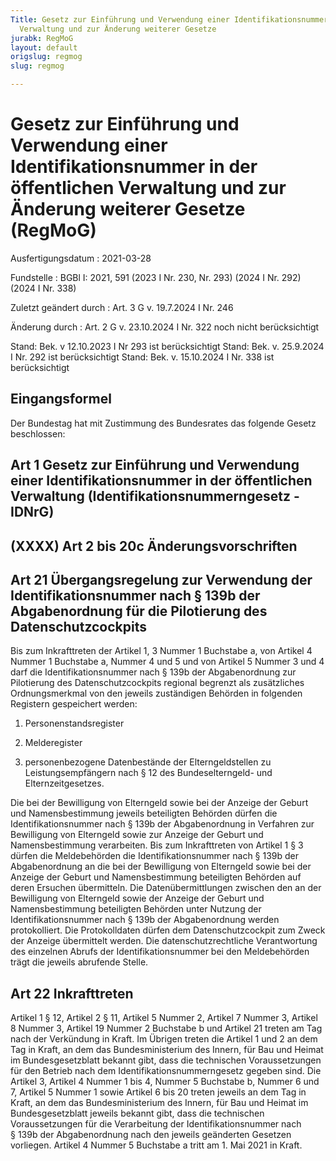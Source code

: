 ```yaml
---
Title: Gesetz zur Einführung und Verwendung einer Identifikationsnummer in der öffentlichen
  Verwaltung und zur Änderung weiterer Gesetze
jurabk: RegMoG
layout: default
origslug: regmog
slug: regmog

---
```


# Gesetz zur Einführung und Verwendung einer Identifikationsnummer in der öffentlichen Verwaltung und zur Änderung weiterer Gesetze (RegMoG)

Ausfertigungsdatum
:   2021-03-28

Fundstelle
:   BGBl I: 2021, 591 (2023 I Nr. 230, Nr. 293) (2024 I Nr. 292) (2024 I Nr. 338)

Zuletzt geändert durch
:   Art. 3 G v. 19.7.2024 I Nr. 246

Änderung durch
:   Art. 2 G v. 23.10.2024 I Nr. 322 noch nicht berücksichtigt

Stand: Bek. v 12.10.2023 I Nr 293 ist berücksichtigt
Stand: Bek. v. 25.9.2024 I Nr. 292 ist berücksichtigt
Stand: Bek. v. 15.10.2024 I Nr. 338 ist berücksichtigt

## Eingangsformel

Der Bundestag hat mit Zustimmung des Bundesrates das folgende Gesetz beschlossen:


## Art 1 Gesetz zur Einführung und Verwendung einer Identifikationsnummer in der öffentlichen Verwaltung (Identifikationsnummerngesetz - IDNrG)


## (XXXX) Art 2 bis 20c Änderungsvorschriften



## Art 21 Übergangsregelung zur Verwendung der Identifikationsnummer nach § 139b der Abgabenordnung für die Pilotierung des Datenschutzcockpits

Bis zum Inkrafttreten der Artikel 1, 3 Nummer 1 Buchstabe a, von Artikel 4 Nummer 1 Buchstabe a, Nummer 4 und 5 und von Artikel 5 Nummer 3 und 4 darf die Identifikationsnummer nach § 139b der Abgabenordnung zur Pilotierung des Datenschutzcockpits regional begrenzt als zusätzliches Ordnungsmerkmal von den jeweils zuständigen Behörden in folgenden Registern gespeichert werden:

1.  Personenstandsregister


2.  Melderegister


3.  personenbezogene Datenbestände der Elterngeldstellen zu Leistungsempfängern nach § 12 des Bundeselterngeld- und Elternzeitgesetzes.



Die bei der Bewilligung von Elterngeld sowie bei der Anzeige der Geburt und Namensbestimmung jeweils beteiligten Behörden dürfen die Identifikationsnummer nach § 139b der Abgabenordnung in Verfahren zur Bewilligung von Elterngeld sowie zur Anzeige der Geburt und Namensbestimmung verarbeiten. Bis zum Inkrafttreten von Artikel 1 § 3 dürfen die Meldebehörden die Identifikationsnummer nach § 139b der Abgabenordnung an die bei der Bewilligung von Elterngeld sowie bei der Anzeige der Geburt und Namensbestimmung beteiligten Behörden auf deren Ersuchen übermitteln. Die Datenübermittlungen zwischen den an der Bewilligung von Elterngeld sowie der Anzeige der Geburt und Namensbestimmung beteiligten Behörden unter Nutzung der Identifikationsnummer nach § 139b der Abgabenordnung werden protokolliert. Die Protokolldaten dürfen dem Datenschutzcockpit zum Zweck der Anzeige übermittelt werden. Die datenschutzrechtliche Verantwortung des einzelnen Abrufs der Identifikationsnummer bei den Meldebehörden trägt die jeweils abrufende Stelle.


## Art 22 Inkrafttreten

Artikel 1 § 12, Artikel 2 § 11, Artikel 5 Nummer 2, Artikel 7 Nummer 3, Artikel 8 Nummer 3, Artikel 19 Nummer 2 Buchstabe b und Artikel 21 treten am Tag nach der Verkündung in Kraft. Im Übrigen treten die Artikel 1 und 2 an dem Tag in Kraft, an dem das Bundesministerium des Innern, für Bau und Heimat im Bundesgesetzblatt bekannt gibt, dass die technischen Voraussetzungen für den Betrieb nach dem Identifikationsnummerngesetz gegeben sind. Die Artikel 3, Artikel 4 Nummer 1 bis 4, Nummer 5 Buchstabe b, Nummer 6 und 7, Artikel 5 Nummer 1 sowie Artikel 6 bis 20 treten jeweils an dem Tag in Kraft, an dem das Bundesministerium des Innern, für Bau und Heimat im Bundesgesetzblatt jeweils bekannt gibt, dass die technischen Voraussetzungen für die Verarbeitung der Identifikationsnummer nach § 139b der Abgabenordnung nach den jeweils geänderten Gesetzen vorliegen. Artikel 4 Nummer 5 Buchstabe a tritt am 1. Mai 2021 in Kraft.

